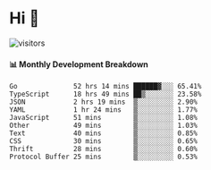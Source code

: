 # Hi 👋
 
![visitors](https://visitor-badge.glitch.me/badge?page_id=sorcererxw.sorcererx)

#### 📊 Monthly Development Breakdown

<!--START_SECTION:waka-->
```text
Go              52 hrs 14 mins ██████▓░░░ 65.41%
TypeScript      18 hrs 49 mins ██▒░░░░░░░ 23.58%
JSON            2 hrs 19 mins  ▒░░░░░░░░░ 2.90%
YAML            1 hr 24 mins   ▒░░░░░░░░░ 1.77%
JavaScript      51 mins        ▒░░░░░░░░░ 1.08%
Other           49 mins        ▒░░░░░░░░░ 1.03%
Text            40 mins        ▒░░░░░░░░░ 0.85%
CSS             30 mins        ▒░░░░░░░░░ 0.65%
Thrift          28 mins        ▒░░░░░░░░░ 0.60%
Protocol Buffer 25 mins        ▒░░░░░░░░░ 0.53%
```
<!--END_SECTION:waka-->
